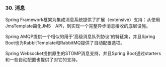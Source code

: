 ### 30. 消息

Spring Framework框架为集成消息系统提供了扩展（extensive）支持：从使用JmsTemplate简化JMS　API，到实现一个完整异步消息接收的底层设施。

Spring AMQP提供一个相似的用于'高级消息队列协议'的特征集，并且Spring Boot也为RabbitTemplate和RabbitMQ提供了自动配置选项。

Spring Websocket提供原生的STOMP消息支持，并且Spring Boot通过starters和一些自动配置也提供了对它的支持。

